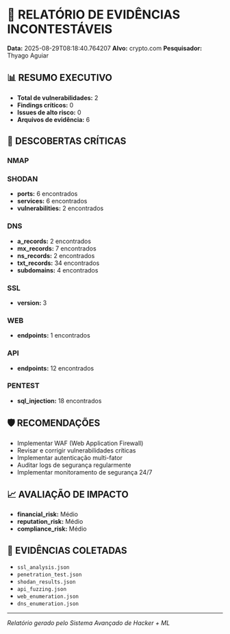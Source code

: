 # 🎯 RELATÓRIO DE EVIDÊNCIAS INCONTESTÁVEIS

**Data:** 2025-08-29T08:18:40.764207
**Alvo:** crypto.com
**Pesquisador:** Thyago Aguiar

## 📊 RESUMO EXECUTIVO

- **Total de vulnerabilidades:** 2
- **Findings críticos:** 0
- **Issues de alto risco:** 0
- **Arquivos de evidência:** 6

## 🚨 DESCOBERTAS CRÍTICAS

### NMAP


### SHODAN

- **ports:** 6 encontrados
- **services:** 6 encontrados
- **vulnerabilities:** 2 encontrados

### DNS

- **a_records:** 2 encontrados
- **mx_records:** 7 encontrados
- **ns_records:** 2 encontrados
- **txt_records:** 34 encontrados
- **subdomains:** 4 encontrados

### SSL

- **version:** 3

### WEB

- **endpoints:** 1 encontrados

### API

- **endpoints:** 12 encontrados

### PENTEST

- **sql_injection:** 18 encontrados

## 🛡️ RECOMENDAÇÕES

- Implementar WAF (Web Application Firewall)
- Revisar e corrigir vulnerabilidades críticas
- Implementar autenticação multi-fator
- Auditar logs de segurança regularmente
- Implementar monitoramento de segurança 24/7

## 📈 AVALIAÇÃO DE IMPACTO

- **financial_risk:** Médio
- **reputation_risk:** Médio
- **compliance_risk:** Médio

## 📁 EVIDÊNCIAS COLETADAS

- `ssl_analysis.json`
- `penetration_test.json`
- `shodan_results.json`
- `api_fuzzing.json`
- `web_enumeration.json`
- `dns_enumeration.json`

---
*Relatório gerado pelo Sistema Avançado de Hacker + ML*